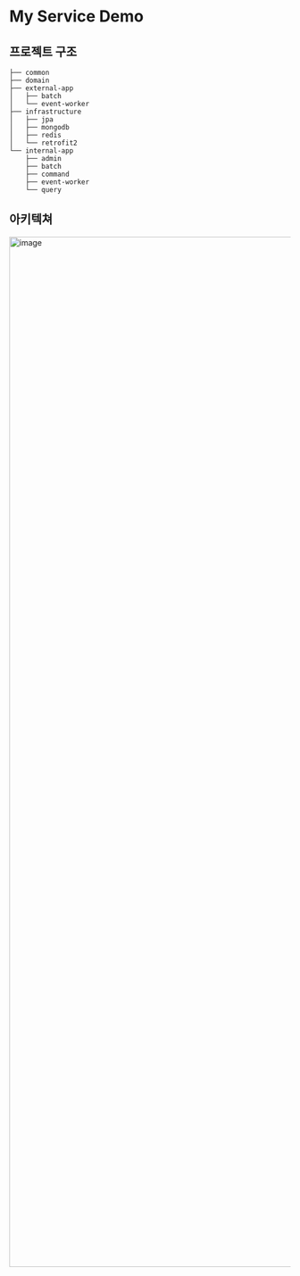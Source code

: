 # My Service Demo

## 프로젝트 구조

```
├── common
├── domain
├── external-app
│   ├── batch
│   └── event-worker
├── infrastructure
│   ├── jpa
│   ├── mongodb
│   ├── redis
│   └── retrofit2
└── internal-app
    ├── admin
    ├── batch
    ├── command
    ├── event-worker
    └── query
```

## 아키텍쳐

<img width="1846" alt="image" src="https://user-images.githubusercontent.com/23515771/166086142-45657994-18db-4cf7-bb85-828afd875427.png">
